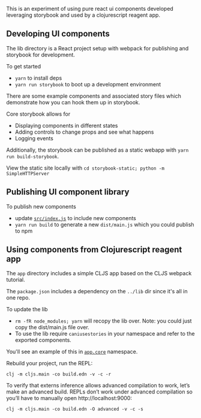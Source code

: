 
This is an experiment of using pure react ui components developed leveraging storybook and used by a clojurescript reagent app.

## Developing UI components

The lib directory is a React project setup with webpack for publishing and storybook for development.

To get started

* `yarn` to install deps
* `yarn run storybook` to boot up a development environment

There are some example components and associated story files which demonstrate how you can hook them up in storybook.

Core storybook allows for

* Displaying components in different states
* Adding controls to change props and see what happens
* Logging events

Additionally, the storybook can be published as a static webapp with `yarn run build-storybook`.  

View the static site locally with `cd storybook-static; python -m SimpleHTTPServer`

## Publishing UI component library

To publish new components

* update [`src/index.js`](./lib/src/index.js) to include new components
* `yarn run build` to generate a new `dist/main.js` which you could publish to npm

## Using components from Clojurescript reagent app

The `app` directory includes a simple CLJS app based on the CLJS webpack tutorial.  

The `package.json` includes a dependency on the `../lib` dir since it's all in one repo.

To update the lib

* `rm -fR node_modules; yarn` will recopy the lib over.  Note: you could just copy the dist/main.js file over.
* To use the lib require `caniusestories` in your namespace and refer to the exported components.

You'll see an example of this in [`app.core`](./app/src/app/core.cljs) namespace.

Rebuild your project, run the REPL:

```clj -m cljs.main -co build.edn -v -c -r```

To verify that externs inference allows advanced compilation to work, let’s make an advanced build. REPLs don’t work under advanced compilation so you’ll have to manually open http://localhost:9000:

```clj -m cljs.main -co build.edn -O advanced -v -c -s```

